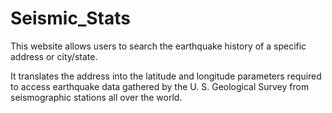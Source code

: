 # Seismic_Stats

This website allows users to search the earthquake history of a specific address or city/state.

It translates the address into the latitude and longitude parameters required to access earthquake data gathered by the U. S. Geological Survey from seismographic stations all over the world.

